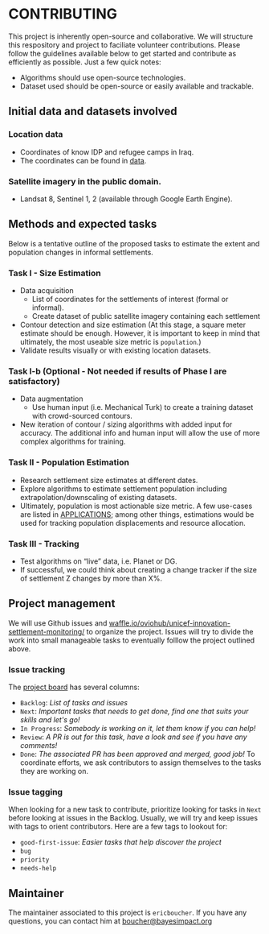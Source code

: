 # CONTRIBUTING
This project is inherently open-source and collaborative. We will structure this respository and project to faciliate volunteer contributions. Please follow the guidelines available below to get started and contribute as efficiently as possible.
Just a few quick notes:
- Algorithms should use open-source technologies.
- Dataset used should be open-source or easily available and trackable.


## Initial data and datasets involved
### Location data
- Coordinates of know IDP and refugee camps in Iraq.
- The coordinates can be found in [data](data).

### Satellite imagery in the public domain.
- Landsat 8, Sentinel 1, 2 (available through Google Earth Engine).


## Methods and expected tasks
Below is a tentative outline of the proposed tasks to estimate the extent and population changes in informal settlements.

### Task I - Size Estimation
- Data acquisition
	- List of coordinates for the settlements of interest (formal or informal).
	- Create dataset of public satellite imagery containing each settlement
- Contour detection and size estimation (At this stage, a square meter estimate should be enough. However, it is important to keep in mind that ultimately, the most useable size metric is `population`.)
- Validate results visually or with existing location datasets.

### Task I-b (Optional - Not needed if results of Phase I are satisfactory)
- Data augmentation
	- Use human input (i.e. Mechanical Turk) to create a training dataset with crowd-sourced contours.
- New iteration of contour / sizing algorithms with added input for accuracy. The additional info and human input will allow the use of more complex algorithms for training.


### Task II - Population Estimation
- Research settlement size estimates at different dates.
- Explore algorithms to estimate settlement population including extrapolation/downscaling  of existing datasets.
- Ultimately, population is most actionable size metric. A few use-cases are listed in [APPLICATIONS](APPLICATIONS.md); among other things, estimations would be used for tracking population displacements and resource allocation.


### Task III - Tracking
- Test algorithms on “live” data, i.e. Planet or DG.
- If successful, we could think about creating a change tracker if the size of settlement Z changes by more than X%.


## Project management
We will use Github issues and [waffle.io/oviohub/unicef-innovation-settlement-monitoring/](https://waffle.io/benvolia/unicef-innovation-settlement-monitoring) to organize the project.
Issues will try to divide the work into small manageable tasks to eventually folllow the project outlined above.
### Issue tracking
The [project board](https://waffle.io/benvolia/unicef-innovation-settlement-monitoring) has several columns:
- `Backlog`: *List of tasks and issues*
- `Next`: *Important tasks that needs to get done, find one that suits your skills and let's go!*
- `In Progress`: *Somebody is working on it, let them know if you can help!*
- `Review`: *A PR is out for this task, have a look and see if you have any comments!*
- `Done`: *The associated PR has been approved and merged, good job!*
To coordinate efforts, we ask contributors to assign themselves to the tasks they are working on.

### Issue tagging
When looking for a new task to contribute, prioritize looking for tasks in `Next` before looking at issues in the Backlog.
Usually, we will try and keep issues with tags to orient contributors. Here are a few tags to lookout for:
- `good-first-issue`: *Easier tasks that help discover the project*
- `bug`
- `priority`
- `needs-help`

## Maintainer
The maintainer associated to this project is `ericboucher`. If you have any questions, you can contact him at [boucher@bayesimpact.org](mailto:boucher@bayesimpact.org)
